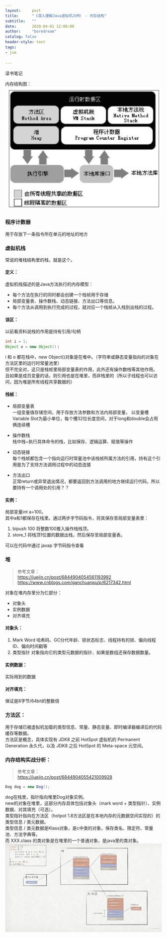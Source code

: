 ```yaml
---
layout:     post
title:      "《深入理解Java虚拟机JVM》 - 内存结构"
subtitle:   ""
date:       2020-04-01 12:00:00
author:     "boredream"
catalog: false
header-style: text
tags:
- jvm

---
```


读书笔记

内存结构图：  
![jvm1](https://github.com/boredream/boredream.github.io/blob/master/img/in-post/jvm1.png?raw=true)


### 程序计数器
用于存放下一条指令所在单元的地址的地方

### 虚拟机栈
常说的堆栈结构里的栈，就是这个。

#### 定义：
虚拟机栈描述的是Java方法执行的内存模型：
* 每个方法在执行的同时都会创建一个栈帧用于存储
* 局部变量表、操作数栈、动态链接、方法出口等信息。
* 每个方法从调用到执行完成的过程，就对应一个栈帧从入栈到出栈的过程。

#### 误区：
以前看资料说栈的作用是持有引用/句柄
```java
int i = 1; 
Object o = new Object()；
```
i 和 o 都在栈中，new Object()对象是在堆中。（字符串或静态变量指向的对象在方法区里的运行时常量池里）  
但不完全对，这只是栈帧里局部变量表的作用，此外还有操作数栈等其他作用。  
且如果是成员变量的话，则引用也是在堆里，而非栈里的（所以子线程也可以访问，因为堆是所有线程共享数据的）

#### 栈帧：
* 局部变量表  
一组变量值存储空间，用于存放方法参数和方法内局部变量，
以变量槽Variable Slot为最小单位，每个槽32位长度空间，对于long和double会占用俩连续槽

* 操作数栈  
栈中栈~执行具体命令的栈，比如保存、逻辑运算、赋值等操作

* 动态链接  
每个栈帧都包含一个指向运行时常量池中该栈帧所属方法的引用，持有这个引用是为了支持方法调用过程中的动态连接

* 方法出口  
正常return或异常退出情况，都要返回到方法调用的地方继续运行代码，所以要持有一个调用处的引用？？

#### 实例：
局部变量int a=100。  
其中a和1都保存在栈里。通过两步字节码指令，将其保存至局部变量表里：
1. bipush 100 将整数100推入操作栈栈顶。
2. store_1 将栈顶1位置的数据出栈，然后保存至局部变量表。

可以在代码中通过 javap 字节码指令查看


### 堆

> 参考文章：  
> https://juejin.cn/post/6844904054561193992
> https://www.cnblogs.com/ganchuanpu/p/6217342.html

对象在堆内存里分为仨部分：
* 对象头
* 实例数据
* 对齐填充

#### 对象头：
1. Mark Word  哈希码、GC分代年龄、锁状态标志、线程持有的锁、偏向线程ID、偏向时间戳等
2. 类型指针 对象指向它的类型元数据的指针、如果是数组还保存数据数量。

#### 实例数据：
实际用到的数据

#### 对齐填充：
保证是8字节/64bit的整数倍


### 方法区：
用于存储已被虚拟机加载的类型信息、常量、静态变量、即时编译器编译后的代码缓存等数据。  
方法区是概念，具体实现有 JDK8 之前 HotSpot 虚拟机的 Permanent Generation 永久代，以及 JDK8 之后 HotSpot 的 Meta-space 元空间。


### 内存结构实战分析：
> 参考文章：  
> https://juejin.cn/post/6844904055421009928

```java
Dog dog = new Dog();
```
dog在栈里，指针指向堆里Dog对象实例。  
new的对象在堆里，这部分内存具体包括对象头（mark word + 类型指针）、实例数据、对其填充（可选）。  
类型指针指向在方法区（hotpot 1.8方法区是在本地内存的元数据空间实现的）的类型信息 / 类元数据。  
类型信息 / 类元数据是Klass对象，是c中类的对象，保存类名、限定符、常量池、方法字典等。  
而 XXX.class 的类对象是在堆里的一个普通对象，是java里的类对象。
![jvm2](https://github.com/boredream/boredream.github.io/blob/master/img/in-post/jvm2.png?raw=true)

